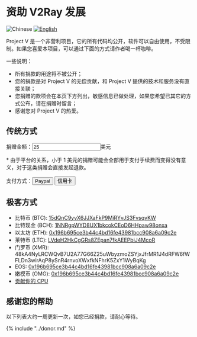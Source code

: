 # 资助 V2Ray 发展

![Chinese](../resources/chinesec.svg) [![English](../resources/english.svg)](https://www.v2ray.com/en/welcome/donate.html)

Project V 是一个非营利项目，它的所有代码均公开，软件可以自由使用，不受限制。如果您喜爱本项目，可以通过下面的方式请作者喝一杯咖啡。

一些说明：

* 所有捐款的用途将不被公开；
* 您的捐款是对 Project V 的无偿贡献，和 Project V 提供的技术和服务没有直接关联；
* 您捐赠的款项会在本页下方列出，敏感信息已做处理，如果您希望已其它的方式公布，请在捐赠时留言；
* 感谢您对 Project V 的热爱。

## 传统方式

捐赠金额：<input id="damount" type="number" min="1" step="any" value="25" />美元

\* 由于平台的关系，小于 1 美元的捐赠可能会全部用于支付手续费而变得没有意义，对于这类捐赠会直接发起退款。

<!--
<script src="https://js.stripe.com/v3/"></script>
-->
<script>
function getAmount() {
    var e = document.getElementById('damount');
    return e.value;
}

function doPaypal(event) {
  event.preventDefault();
  document.getElementById('paypalamount').value = getAmount();
  document.getElementById('paypalform').submit();
}

function doPaypalMe(event) {
  event.preventDefault();
  document.location.href='https://www.paypal.me/ProjectV2Ray/' + getAmount();
}

// function doStripe(event) {
//   event.preventDefault();
//   var amt = parseInt(getAmount(), 10);
//   if (!amt) {
//     amt = 25;
//   }
//   amt = amt * 85;
//   var stripe = Stripe('pk_live_gnBpo8a9p6mluv62soVQtjic');
//   stripe.createSource({
//     type: 'alipay',
//     amount: amt,
//     currency: 'eur',
//     redirect: {
//         return_url: 'https://www.v2ray.com/chapter_00/02_donate.html'
//     },
//     }).then(function(result) {
//       console.log(result);
//       var src = result.source;
//       if (src && src.redirect && src.redirect.url) {
//         document.location.href=src.redirect.url;
//       }
//     });
// }

</script>

支付方式：<input type="button" value="Paypal" onclick="doPaypalMe(event);" /> <input type="button" value="信用卡" onclick="doPaypal(event);" />

<form id="paypalform" action="https://www.paypal.com/cgi-bin/webscr" method="post" target="_top">
<input type="hidden" name="cmd" value="_s-xclick">
<input id="paypalamount" type="hidden" name="amount" value="25">
<input type="hidden" name="currency_code" value="usd">
<input type="hidden" name="hosted_button_id" value="4TU3UKYANT2WY">
</form>

## 极客方式

* 比特币 (BTC): [15dQnC9yvX6JJXaFkP9MiRYvJS3FvsqvKW](https://blockchain.info/address/15dQnC9yvX6JJXaFkP9MiRYvJS3FvsqvKW)
* 比特现金 (BCH): [1NNRgpWYD8UX1bkcokCEoD6HHpaw98onxa](https://blockdozer.com/insight/address/1NNRgpWYD8UX1bkcokCEoD6HHpaw98onxa)
* 以太坊 (ETH): [0x196b695ce3b44c4bd16fe43981bcc908a6a09c2e](https://etherscan.io/address/0x196b695ce3b44c4bd16fe43981bcc908a6a09c2e)
* 莱特币 (LTC): [LVdeH2HkCgGRs8ZEpan7fkAEEPbiJ4McoR](https://insight.litecore.io/address/LVdeH2HkCgGRs8ZEpan7fkAEEPbiJ4McoR)
* 门罗币 (XMR): 48kA4NyLRCWQvB7U2A77G66Z25uWbyzmoZSYjxJfrMR1J4dRFW6fWFLDn3wirAqP8ySnR4rnvoXWxfkNFhrK5ZxY1WyBqKg
* EOS: [0x196b695ce3b44c4bd16fe43981bcc908a6a09c2e](https://etherscan.io/token/EOS?a=0x196b695ce3b44c4bd16fe43981bcc908a6a09c2e)
* 嫩模币 (OMG): [0x196b695ce3b44c4bd16fe43981bcc908a6a09c2e](https://etherscan.io/token/OmiseGo?a=0x196b695ce3b44c4bd16fe43981bcc908a6a09c2e)
* [贡献你的 CPU](cpu.md)

## 感谢您的帮助

以下列表大约一周更新一次，如您已经捐款，请耐心等待。

{% include "../donor.md" %}
